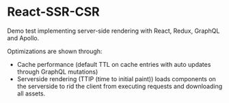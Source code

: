 # React-SSR-CSR

Demo test implementing server-side rendering with React, Redux, GraphQL and Apollo.

Optimizations are shown through:
- Cache performance (default TTL on cache entries with auto updates through GraphQL mutations)
- Serverside rendering (TTIP (time to initial paint)) loads components on the serverside to rid the client from executing requests and downloading all assets.
